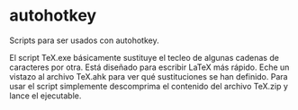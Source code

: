 # autohotkey
Scripts para ser usados con autohotkey.

El script TeX.exe básicamente sustituye el tecleo de algunas cadenas de caracteres por otra. Está diseñado para escribir LaTeX más rápido. Eche un vistazo al archivo TeX.ahk para ver qué sustituciones se han definido. Para usar el script simplemente descomprima el contenido del archivo TeX.zip y lance el ejecutable.


